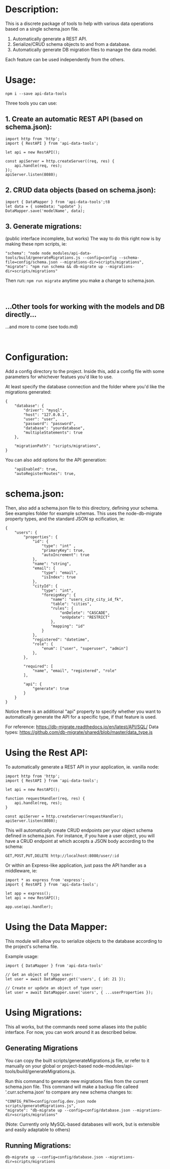 # Description:

This is a discrete package of tools to help with various data operations based on a single schema.json file.

1. Automatically generate a REST API.
2. Serialize/CRUD schema objects to and from a database.
3. Automatically generate DB migration files to manage the data model. 

Each feature can be used independently from the others.



# Usage:

`npm i --save api-data-tools`

Three tools you can use:

## 1. Create an automatic REST API (based on schema.json):
```
import http from 'http';
import { RestAPI } from 'api-data-tools';

let api = new RestAPI();

const apiServer = http.createServer((req, res) {
    api.handle(req, res);
});
apiServer.listen(8080);
```

## 2. CRUD data objects (based on schema.json):
```
import { DataMapper } from 'api-data-tools';t8
let data = { someData: "update" };
DataMapper.save('modelName', data);
```

## 3. Generate migrations: 
(public interface incomplete, but works)
The way to do this right now is by making these npm scripts, ie:
```
"schema": "node node_modules/api-data-tools/build/generateMigrations.js --config=config --schema-file=config/schema.json --migrations-dir=scripts/migrations",
"migrate": "npm run schema && db-migrate up --migrations-dir=scripts/migrations"
```
Then run: 
`npm run migrate` 
anytime you make a change to schema.json.

<br/>

## ...Other tools for working with the models and DB directly... 
...and more to come (see todo.md)

<br/>



# Configuration:

Add a config directory to the project.
Inside this, add a config file with some parameters for whichever featues you'd like to use. 

At least specify the database connection and the folder where you'd like the migrations generated:
```
{
    "database": {
        "driver": "mysql",
        "host": "127.0.0.1",
        "user": "user",
        "password": "password",
        "database": "yourdatabase",
        "multipleStatements": true
    },
    
    "migrationPath": "scripts/migrations",
}

```

You can also add options for the API generation:
```
    "apiEnabled": true,
    "autoRegisterRoutes": true,
```


# schema.json:

Then, also add a schema.json file to this directory, defining your schema. 
See examples folder for example schemas.
This uses the node-db-migrate property types, and the standard JSON sp ecification, ie:

```
{
    "users": {
        "properties": {
            "id": { 
                "type": "int" ,
                "primaryKey": true, 
                "autoIncrement": true
            },
            "name": "string",
            "email": {
                "type": "email",
                "isIndex": true
            },
            "cityId": {
                "type": "int",
                "foreignKey": {
                    "name": "users_city_city_id_fk",
                    "table": "cities",
                    "rules": {
                        "onDelete": "CASCADE",
                        "onUpdate": "RESTRICT"
                    },
                    "mapping": "id"
                }
            },
            "registered": "datetime",
            "role": {
                "enum": ["user", "superuser", "admin"]
            },
        },

        "required": [
            "name", "email", "registered", "role"
        ],
        
        "api": {
            "generate": true
        }
    }
}
```

Notice there is an additional "api" property to specify whether you want to automatically generate the API for a specific type, if that feature is used.

For reference: https://db-migrate.readthedocs.io/en/latest/API/SQL/
Data types: https://github.com/db-migrate/shared/blob/master/data_type.js



# Using the Rest API:

To automatically generate a REST API in your application, ie. vanilla node:

```
import http from 'http';
import { RestAPI } from 'api-data-tools';

let api = new RestAPI();

function requestHandler(req, res) {
    api.handle(req, res);
}

const apiServer = http.createServer(requestHandler);
apiServer.listen(8080);
```

This will automatically create CRUD endpoints per your object schema defined in schema.json.
For instance, if you have a user object, you will have a CRUD endpoint at which accepts a JSON body according to the schema:

```
GET,POST,PUT,DELETE http://localhost:8080/user/:id
```

Or within an Express-like application, just pass the API handler as a middleware, ie:

```
import * as express from 'express';
import { RestAPI } from 'api-data-tools';

let app = express();
let api = new RestAPI();

app.use(api.handler);
```


# Using the Data Mapper:

This module will allow you to serialize objects to the database according to the project's schema 
file.

Example usage:
```
import { DataMapper } from 'api-data-tools'

// Get an object of type user:
let user = await DataMapper.get('users', { id: 21 });

// Create or update an object of type user:
let user = await DataMapper.save('users', { ...userProperties });
```


# Using Migrations:
This all works, but the commands need some aliases into the public interface. For now, you can work around it as described below.

## Generating Migrations

You can copy the built scripts/generateMigrations.js file, or refer to it manually on your global or project-based node-modules/api-tools/build/generateMigrations.js. 

Run this command to generate new migrations files from the current schema.json file. This command will make a backup file calleed '.curr.schema.json' to compare any new schema changes to:
```
"CONFIG_PATH=config/config.dev.json node scripts/generateMigrations.js",
"migrate": "db-migrate up --config=config/database.json --migrations-dir=scripts/migrations"
```

(Note: Currently only MySQL-based databases will work, but is extensible and easily adaptable to others)

## Running Migrations:

```
db-migrate up --config=config/database.json --migrations-dir=scripts/migrations
```
